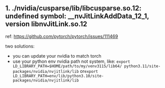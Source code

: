 

## 1.  ./nvidia/cusparse/lib/libcusparse.so.12: undefined symbol: __nvJitLinkAddData_12_1, version libnvJitLink.so.12

ref:
https://github.com/pytorch/pytorch/issues/111469

two solutions:
- you can update your nvidia to match torch
- use your python env nvidia path not system, like: `export LD_LIBRARY_PATH=$HOME/path/to/my/venv3115/lib64/
python3.11/site-packages/nvidia/nvjitlink/lib` or`export LD_LIBRARY_PATH=env/lib/python3.10/site-packages/nvidia/nvjitlink/lib`